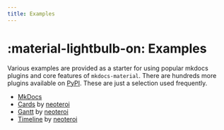 ```yaml
---
title: Examples
---
```


# :material-lightbulb-on: Examples

Various examples are provided as a starter for using popular mkdocs plugins and core features of
`mkdocs-material`. There are hundreds more plugins available on [PyPI](https://pypi.org). These are
just a selection used frequently.

- [MkDocs](./mkdocs.md)
- [Cards](./cards/index.md) by [neoteroi](https://www.neoteroi.dev)
- [Gantt](./gantt/index.md) by [neoteroi](https://www.neoteroi.dev)
- [Timeline](./timeline/index.md) by [neoteroi](https://www.neoteroi.dev)
